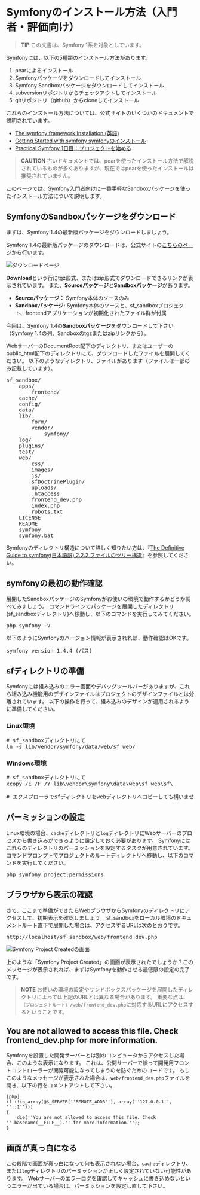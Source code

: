 Symfonyのインストール方法（入門者・評価向け）
============================================

> **TIP**
> この文書は、Symfony 1系を対象としています。

Symfonyには、以下の5種類のインストール方法があります。

1. pearによるインストール
2. Symfonyパッケージをダウンロードしてインストール
3. Symfony Sandboxパッケージをダウンロードしてインストール
4. subversionリポジトリからチェックアウトしてインストール
5. gitリポジトリ（github）からcloneしてインストール

これらのインストール方法については、公式サイトのいくつかのドキュメントで説明されています。

- [The symfony framework Installation (英語)](http://www.symfony-project.org/installation/1_4)
- [Getting Started with symfony symfonyのインストール](http://www.symfony-project.org/getting-started/1_4/ja/03-Symfony-Installation)
- [Practical Symfony 1日目：プロジェクトを始める](http://www.symfony-project.org/jobeet/1_4/Doctrine/ja/01)

> **CAUTION**
> 古いドキュメントでは、pearを使ったインストール方法で解説されているものが多くありますが、現在ではpearを使ったインストールは推奨されていません。


このページでは、Symfony入門者向けに一番手軽なSandboxパッケージを使ったインストール方法について説明します。



SymfonyのSandboxパッケージをダウンロード
-------------------

まずは、Symfony 1.4の最新版パッケージをダウンロードしましょう。

Symfony 1.4の最新版パッケージのダウンロードは、公式サイトの[こちらのページ](http://www.symfony-project.org/installation)から行います。

![ダウンロードページ](images/installation.png)


**Download**という行にtgz形式、またはzip形式でダウンロードできるリンクが表示されています。
また、**Sourceパッケージ**と**Sandboxパッケージ**があります。

- **Sourceパッケージ：** Symfony本体のソースのみ
- **Sandboxパッケージ:** Symfony本体のソースと、sf_sandboxプロジェクト、frontendアプリケーションが初期化されたファイル群が付属

今回は、Symfony 1.4の**Sandboxパッケージ**をダウンロードして下さい（Symfony 1.4の列、Sandboxのtgzまたはzipリンクから）。

WebサーバーのDocumentRoot配下のディレクトリ、またはユーザーのpublic_html配下のディレクトリにて、ダウンロードしたファイルを展開してください。
以下のようなディレクトリ、ファイルがあります（ファイルは一部のみ記載しています）。

<pre class="command-line">
sf_sandbox/
    apps/
        frontend/
    cache/
    config/
    data/
    lib/
        form/
        vendor/
            symfony/
    log/
    plugins/
    test/
    web/
        css/
        images/
        js/
        sfDoctrinePlugin/
        uploads/
        .htaccess
        frontend_dev.php
        index.php
        robots.txt
    LICENSE
    README
    symfony
    symfony.bat
</pre>

Symfonyのディレクトリ構造について詳しく知りたい方は、『[The Definitive Guide to symfony(日本語訳) 2.2.2 ファイルのツリー構造](http://symfony.sarabande.jp/book/1.2/02-Exploring-Symfony-s-Code.html#file.tree.structure)』を参照してください。



symfonyの最初の動作確認
-----------------------

展開したSandboxパッケージのSymfonyがお使いの環境で動作するかどうか調べてみましょう。
コマンドラインでパッケージを展開したディレクトリ(sf_sandboxディレクトリ)へ移動し、以下のコマンドを実行してみてください。

<pre class="command-line">
php symfony -V
</pre>

以下のようにSymfonyのバージョン情報が表示されれば、動作確認はOKです。

<pre class="command-line">
symfony version 1.4.4 (パス)
</pre>



sfディレクトリの準備
--------------------

Symfonyには組み込みのエラー画面やデバッグツールバーがありますが、これら組み込み機能用のデザインファイルはプロジェクトのデザインファイルとは分離されています。
以下の操作を行って、組み込みのデザインが適用されるように準備してください。

### Linux環境
<pre class="command-line">
# sf_sandboxディレクトリにて
ln -s lib/vendor/symfony/data/web/sf web/
</pre>

### Windows環境
<pre class="command-line">
# sf_sandboxディレクトリにて
xcopy /E /F /Y lib\vendor\symfony\data\web\sf web\sf\

# エクスプローラでsfディレクトリをwebディレクトリへコピーしても構いません
</pre>



パーミッションの設定
--------------------

Linux環境の場合、`cache`ディレクトリと`log`ディレクトリにWebサーバーのプロセスから書き込みができるように設定しておく必要があります。
Symfonyにはこれらのディレクトリのパーミッションを設定するタスクが用意されています。
コマンドプロンプトでプロジェクトのルートディレクトリへ移動し、以下のコマンドを実行してください。

<pre class="command-line">
php symfony project:permissions
</pre>



ブラウザから表示の確認
----------------------

さて、ここまで準備ができたらWebブラウザからSymfonyのディレクトリにアクセスして、初期表示を確認しましょう。
sf_sandboxをローカル環境のドキュメントルート直下で展開した場合は、アクセスするURLは次のとおりです。

<pre class="command-line">
http://localhost/sf_sandbox/web/frontend_dev.php
</pre>

![Symfony Project Createdの画面](images/project_created.png)

上のような「Symfony Project Created」の画面が表示されたでしょうか？このメッセージが表示されれば、まずはSymfonyを動作させる最低限の設定の完了です。

> **NOTE**
> お使いの環境の設定やサンドボックスパッケージを展開したディレクトリによっては上記のURLとは異なる場合があります。
> 重要な点は、`（プロジェクトルート）/web/frontend_dev.php`に対応するURLにアクセスするということです。



You are not allowed to access this file. Check frontend_dev.php for more information.
------------

Symfonyを設置した開発サーバーとは別のコンピュータからアクセスした場合、このような表示になります。
これは、公開サーバーで誤って開発用フロントコントローラーが閲覧可能になってしまうのを防ぐためのコードです。
もしこのようなメッセージが表示された場合は、`web/frontend_dev.php`ファイルを開き、以下の行をコメントアウトして下さい。

    [php]
    if (!in_array(@$_SERVER[''REMOTE_ADDR''], array(''127.0.0.1'', ''::1'')))
    {
        die(''You are not allowed to access this file. Check ''.basename(__FILE__).'' for more information.'');
    }
    



画面が真っ白になる
------------

この段階で画面が真っ白になって何も表示されない場合、`cache`ディレクトリ、または`log`ディレクトリのパーミッションが正しく設定されていない可能性があります。
Webサーバーのエラーログを確認してキャッシュに書き込めないというエラーが出ている場合は、パーミッションを設定し直して下さい。
